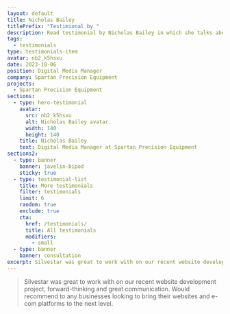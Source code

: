 ```yaml
---
layout: default
title: Nicholas Bailey
titlePrefix: "Testimional by "
description: Read testimonial by Nicholas Bailey in which she talks about her positive experience in working with Silvestar Bistrović.
tags:
  - testimonials
type: testimonials-item
avatar: nb2_k5hsxu
date: 2023-10-06
position: Digital Media Manager
company: Spartan Precision Equipment
projects:
  - Spartan Precision Equipment
sections:
  - type: hero-testimonial
    avatar:
      src: nb2_k5hsxu
      alt: Nicholas Bailey avatar.
      width: 140
      height: 140
    title: Nicholas Bailey
    text: Digital Media Manager at Spartan Precision Equipment
sections2:
  - type: banner
    banner: javelin-bipod
    sticky: true
  - type: testimonial-list
    title: More testimonials
    filter: testimonials
    limit: 6
    random: true
    exclude: true
    cta:
      href: /testimonials/
      title: All testimonials
      modifiers:
        - small
  - type: banner
    banner: consultation
excerpt: Silvestar was great to work with on our recent website development project, forward-thinking...
---
```


> Silvestar was great to work with on our recent website development project, forward-thinking and great communication. Would recommend to any businesses looking to bring their websites and e-com platforms to the next level.
